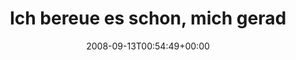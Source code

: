 ---
retweeted: false
source: <a href="http://twitter.com" rel="nofollow">Twitter Web Client</a>
entities:
  hashtags:
  - text: gutenacht
    indices:
    - '89'
    - '99'
  symbols: []
  user_mentions: []
  urls: []
display_text_range:
- '0'
- '99'
favorite_count: '0'
id_str: '919617436'
truncated: false
retweet_count: '0'
id: '919617436'
created_at: Sat Sep 13 00:54:49 +0000 2008
favorited: false
full_text: 'Ich bereue es schon, mich gerade in den Schlafsack gelegt zu haben. Alles
  nass und kalt. #gutenacht'
lang: de
tags:
- gutenacht
- pesos:twitter
date: '2008-09-13T00:54:49+00:00'
src: https://twitter.com/bascht/status/919617436
original_url: https://twitter.com/bascht/status/919617436
type: twitter_tweet
text: 'Ich bereue es schon, mich gerade in den Schlafsack gelegt zu haben. Alles nass
  und kalt. #gutenacht'
title: Ich bereue es schon, mich gerad

---